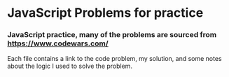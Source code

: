 # JavaScript Problems for practice

### JavaScript practice, many of the problems are sourced from https://www.codewars.com/

Each file contains a link to the code problem, my solution, and some notes about the logic I used to solve the problem.

